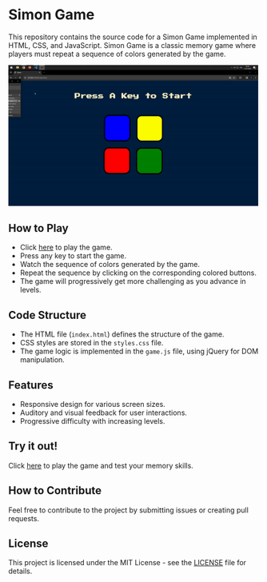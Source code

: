 # Simon Game

This repository contains the source code for a Simon Game implemented in HTML, CSS, and JavaScript. Simon Game is a classic memory game where players must repeat a sequence of colors generated by the game.

<img src="https://raw.githubusercontent.com/KentoDecem/WebDevelopmentBootcamp/main/Section%2020/simon.gif" alt="Final Project" width="500">

## How to Play

- Click [here](https://muslewski.github.io/simon-game/) to play the game.
- Press any key to start the game.
- Watch the sequence of colors generated by the game.
- Repeat the sequence by clicking on the corresponding colored buttons.
- The game will progressively get more challenging as you advance in levels.

## Code Structure

- The HTML file (`index.html`) defines the structure of the game.
- CSS styles are stored in the `styles.css` file.
- The game logic is implemented in the `game.js` file, using jQuery for DOM manipulation.

## Features

- Responsive design for various screen sizes.
- Auditory and visual feedback for user interactions.
- Progressive difficulty with increasing levels.

## Try it out!

Click [here](https://kentodecem.github.io/Simon-Game/) to play the game and test your memory skills.

## How to Contribute

Feel free to contribute to the project by submitting issues or creating pull requests.

## License

This project is licensed under the MIT License - see the [LICENSE](LICENSE) file for details.
